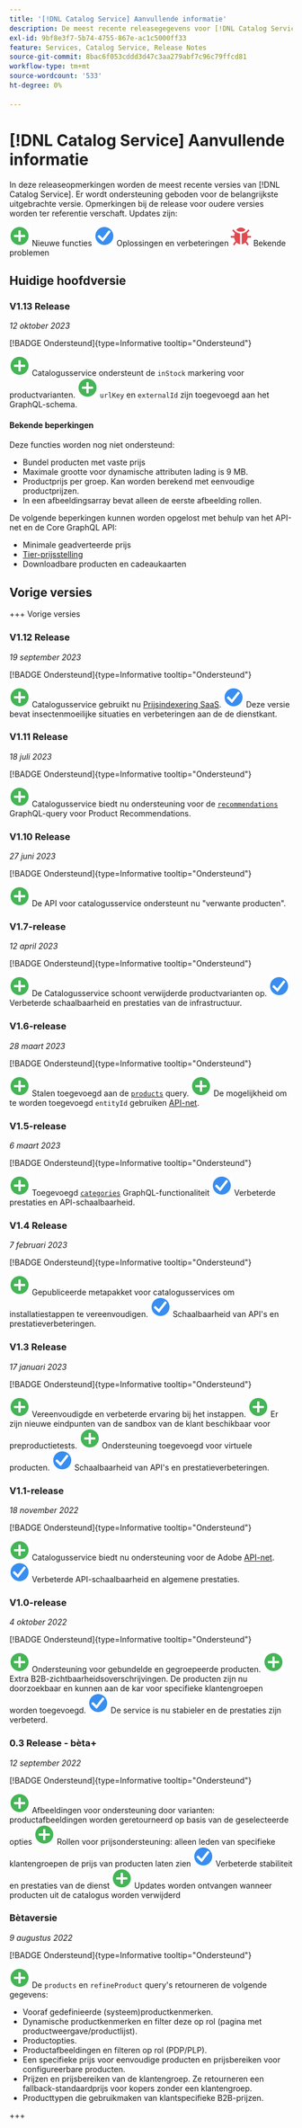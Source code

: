 ```yaml
---
title: '[!DNL Catalog Service] Aanvullende informatie'
description: De meest recente releasegegevens voor [!DNL Catalog Service] voor Adobe Commerce.
exl-id: 9bf8e3f7-5b74-4755-867e-ac1c5000ff33
feature: Services, Catalog Service, Release Notes
source-git-commit: 8bac6f053cddd3d47c3aa279abf7c96c79ffcd81
workflow-type: tm+mt
source-wordcount: '533'
ht-degree: 0%

---
```


# [!DNL Catalog Service] Aanvullende informatie

In deze releaseopmerkingen worden de meest recente versies van [!DNL Catalog Service].
Er wordt ondersteuning geboden voor de belangrijkste uitgebrachte versie. Opmerkingen bij de release voor oudere versies worden ter referentie verschaft.
Updates zijn:

![Nieuw](../assets/new.svg) Nieuwe functies
![Repareren](../assets/fix.svg) Oplossingen en verbeteringen
![Bug](../assets/bug.svg) Bekende problemen

## Huidige hoofdversie

### V1.13 Release

_12 oktober 2023_

[!BADGE Ondersteund]{type=Informative tooltip="Ondersteund"}

![Nieuw](../assets/new.svg) Catalogusservice ondersteunt de `inStock` markering voor productvarianten.
![Nieuw](../assets/new.svg) `urlKey` en `externalId` zijn toegevoegd aan het GraphQL-schema.

#### Bekende beperkingen

Deze functies worden nog niet ondersteund:

* Bundel producten met vaste prijs
* Maximale grootte voor dynamische attributen lading is 9 MB.
* Productprijs per groep. Kan worden berekend met eenvoudige productprijzen.
* In een afbeeldingsarray bevat alleen de eerste afbeelding rollen.

De volgende beperkingen kunnen worden opgelost met behulp van het API-net en de Core GraphQL API:

* Minimale geadverteerde prijs
* [Tier-prijsstelling](mesh.md)
* Downloadbare producten en cadeaukaarten

## Vorige versies

+++ Vorige versies

### V1.12 Release

_19 september 2023_

[!BADGE Ondersteund]{type=Informative tooltip="Ondersteund"}

![Nieuw](../assets/new.svg) Catalogusservice gebruikt nu [Prijsindexering SaaS](../price-index/index.md).
![Repareren](../assets/fix.svg) Deze versie bevat insectenmoeilijke situaties en verbeteringen aan de de dienstkant.

### V1.11 Release

_18 juli 2023_

[!BADGE Ondersteund]{type=Informative tooltip="Ondersteund"}

![Nieuw](../assets/new.svg) Catalogusservice biedt nu ondersteuning voor de [`recommendations`](https://developer.adobe.com/commerce/services/graphql/recommendations/recommendations/) GraphQL-query voor Product Recommendations.

### V1.10 Release

_27 juni 2023_

[!BADGE Ondersteund]{type=Informative tooltip="Ondersteund"}

![Nieuw](../assets/new.svg) De API voor catalogusservice ondersteunt nu &quot;verwante producten&quot;.

### V1.7-release

_12 april 2023_

[!BADGE Ondersteund]{type=Informative tooltip="Ondersteund"}

![Nieuw](../assets/new.svg) De Catalogusservice schoont verwijderde productvarianten op.
![Repareren](../assets/fix.svg) Verbeterde schaalbaarheid en prestaties van de infrastructuur.

### V1.6-release

_28 maart 2023_

[!BADGE Ondersteund]{type=Informative tooltip="Ondersteund"}

![Nieuw](../assets/new.svg) Stalen toegevoegd aan de [`products`](https://developer.adobe.com/commerce/services/graphql/catalog-service/products/) query.
![Nieuw](../assets/new.svg) De mogelijkheid om te worden toegevoegd `entityId` gebruiken [API-net](mesh.md).

### V1.5-release

_6 maart 2023_

[!BADGE Ondersteund]{type=Informative tooltip="Ondersteund"}

![Nieuw](../assets/new.svg) Toegevoegd [`categories`](https://developer.adobe.com/commerce/services/graphql/schema/catalog-service/categories/) GraphQL-functionaliteit
![Repareren](../assets/fix.svg) Verbeterde prestaties en API-schaalbaarheid.

### V1.4 Release

_7 februari 2023_

[!BADGE Ondersteund]{type=Informative tooltip="Ondersteund"}

![Nieuw](../assets/new.svg) Gepubliceerde metapakket voor catalogusservices om installatiestappen te vereenvoudigen.
![Repareren](../assets/fix.svg) Schaalbaarheid van API&#39;s en prestatieverbeteringen.

### V1.3 Release

_17 januari 2023_

[!BADGE Ondersteund]{type=Informative tooltip="Ondersteund"}

![Nieuw](../assets/new.svg) Vereenvoudigde en verbeterde ervaring bij het instappen.
![Nieuw](../assets/new.svg) Er zijn nieuwe eindpunten van de sandbox van de klant beschikbaar voor preproductietests.
![Nieuw](../assets/new.svg) Ondersteuning toegevoegd voor virtuele producten.
![Repareren](../assets/fix.svg) Schaalbaarheid van API&#39;s en prestatieverbeteringen.

### V1.1-release

_18 november 2022_

[!BADGE Ondersteund]{type=Informative tooltip="Ondersteund"}

![Nieuw](../assets/new.svg) Catalogusservice biedt nu ondersteuning voor de Adobe [API-net](https://developer.adobe.com/graphql-mesh-gateway/).
![Repareren](../assets/fix.svg) Verbeterde API-schaalbaarheid en algemene prestaties.

### V1.0-release

_4 oktober 2022_

[!BADGE Ondersteund]{type=Informative tooltip="Ondersteund"}

![Nieuw](../assets/new.svg) Ondersteuning voor gebundelde en gegroepeerde producten.
![Nieuw](../assets/new.svg) Extra B2B-zichtbaarheidsoverschrijvingen. De producten zijn nu doorzoekbaar en kunnen aan de kar voor specifieke klantengroepen worden toegevoegd.
![Repareren](../assets/fix.svg) De service is nu stabieler en de prestaties zijn verbeterd.

### 0.3 Release - bèta+

_12 september 2022_

[!BADGE Ondersteund]{type=Informative tooltip="Ondersteund"}

![Nieuw](../assets/new.svg) Afbeeldingen voor ondersteuning door varianten: productafbeeldingen worden geretourneerd op basis van de geselecteerde opties
![Nieuw](../assets/new.svg) Rollen voor prijsondersteuning: alleen leden van specifieke klantengroepen de prijs van producten laten zien
![Repareren](../assets/fix.svg) Verbeterde stabiliteit en prestaties van de dienst
![Nieuw](../assets/new.svg) Updates worden ontvangen wanneer producten uit de catalogus worden verwijderd

### Bètaversie

_9 augustus 2022_

[!BADGE Ondersteund]{type=Informative tooltip="Ondersteund"}

![Nieuw](../assets/new.svg) De `products` en `refineProduct` query&#39;s retourneren de volgende gegevens:

* Vooraf gedefinieerde (systeem)productkenmerken.
* Dynamische productkenmerken en filter deze op rol (pagina met productweergave/productlijst).
* Productopties.
* Productafbeeldingen en filteren op rol (PDP/PLP).
* Een specifieke prijs voor eenvoudige producten en prijsbereiken voor configureerbare producten.
* Prijzen en prijsbereiken van de klantengroep. Ze retourneren een fallback-standaardprijs voor kopers zonder een klantengroep.
* Producttypen die gebruikmaken van klantspecifieke B2B-prijzen.

+++
